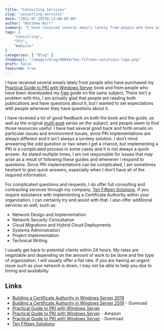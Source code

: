 ```yaml
---
title: "Consulting Services"
slug: "consulting-services"
date: "2022-07-29T20:13:00-05:00"
author: "Matthew Burr"
summary: "I have received several emails lately from people who have purchased my Practical Guide to PKI with Windows Server book and from people who have been downloaded my free guide on the same subject. There isn't a problem with this, I am actually glad that people are reading both publications and have questions about it, but I wanted to set expectations with people whenever they have questions about it."
tags: [
    "Consulting",
    "TFS",
    "Website"
]
categories: [ "Blog" ]
thumbnail: "/images/blog/00049/ten-fifteen-solutions-logo.png"
draft: false
featured: true
---
```


I have received several emails lately from people who have purchased my [Practical Guide to PKI with Windows Server](/publications/practical-guide-to-pki-with-windows-server/) book and from people who have been downloaded my [free](/publications/building-a-certificate-authority-in-windows-server-2019/) guide on the same subject. There isn't a problem with this, I am actually glad that people are reading both publications and have questions about it, but I wanted to set expectations with people whenever they have questions about it.

I have received a lot of good feedback on both the book and the guide, as well as the original [multi-post](/blog/2020/03/09/certificate-authority-windows-server-2019/) series on the subject, and people seem to find those resources useful. I have had several good back and forth emails on particular issues and environment issues, since PKI implementations are always different and it isn't always a turnkey solution. I don’t mind answering the odd question or two when I get a chance, but implementing a PKI is a complicated process in some cases and it is not always a quick answer. As stated multiple times, I am not responsible for issues that may arise as a result of following these guides and whenever I respond to questions. Since PKI implementations can be complicated, I am sometimes hesitant to give quick answers, especially when I don't have all of the required information.

For complicated questions and requests, I do offer full consulting and contracting services through my company, [Ten Fifteen Solutions](https://tenfifteen.ca/). If you require assistance with implementing a Certificate Authority within your organization, I can certainly try and assist with that. I also offer additional services as well, such as:

* Network Design and Implementation
* Network Security Consultation
* Cloud Migrations and Hybrid Cloud Deployments
* Systems Administration
* Project Implementation
* Technical Writing

I usually get back to potential clients within 24 hours. My rates are negotiable and depending on the amount of work to be done and the type of organization, I will usually offer a flat rate. If you are having an urgent issue such as your network is down, I may not be able to help you due to timing and availability.

## Links

* [Building a Certificate Authority in Windows Server 2019](/publications/building-a-certificate-authority-in-windows-server-2019/)
* [Building a Certificate Authority in Windows Server 2019](https://mjcb.gumroad.com/l/building-a-ca-in-windows-server-2019) - Gumroad
* [Practical Guide to PKI with Windows Server](/publications/practical-guide-to-pki-with-windows-server/)
* [Practical Guide to PKI with Windows Server](https://www.amazon.com/dp/B09HHLZ36L) - Amazon
* [Practical Guide to PKI with Windows Server](https://mjcb.gumroad.com/l/pki-book) - Gumroad
* [Ten Fifteen Solutions](https://tenfifteen.ca/)
